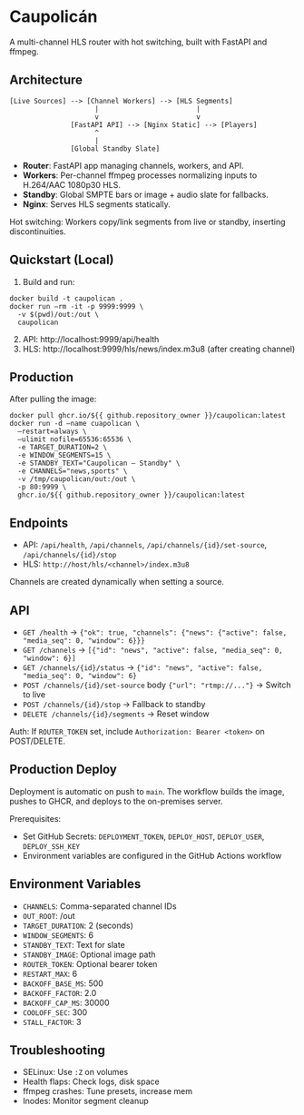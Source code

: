 # Caupolicán

A multi-channel HLS router with hot switching, built with FastAPI and ffmpeg.

## Architecture

```
[Live Sources] --> [Channel Workers] --> [HLS Segments]
                     |                        |
                     v                        v
               [FastAPI API] --> [Nginx Static] --> [Players]
                     ^
                     |
               [Global Standby Slate]
```

- **Router**: FastAPI app managing channels, workers, and API.
- **Workers**: Per-channel ffmpeg processes normalizing inputs to H.264/AAC 1080p30 HLS.
- **Standby**: Global SMPTE bars or image + audio slate for fallbacks.
- **Nginx**: Serves HLS segments statically.

Hot switching: Workers copy/link segments from live or standby, inserting discontinuities.

## Quickstart (Local)

1. Build and run:
```
docker build -t caupolican .
docker run –rm -it -p 9999:9999 \
  -v $(pwd)/out:/out \
  caupolican
```

2. API: http://localhost:9999/api/health
3. HLS: http://localhost:9999/hls/news/index.m3u8 (after creating channel)

## Production

After pulling the image:
```
docker pull ghcr.io/${{ github.repository_owner }}/caupolican:latest
docker run -d –name cuapolican \
  –restart=always \
  –ulimit nofile=65536:65536 \
  -e TARGET_DURATION=2 \
  -e WINDOW_SEGMENTS=15 \
  -e STANDBY_TEXT="Caupolican — Standby" \
  -e CHANNELS="news,sports" \
  -v /tmp/caupolican/out:/out \
  -p 80:9999 \
  ghcr.io/${{ github.repository_owner }}/caupolican:latest
```

## Endpoints

- API: `/api/health`, `/api/channels`, `/api/channels/{id}/set-source`, `/api/channels/{id}/stop`
- HLS: `http://host/hls/<channel>/index.m3u8`

Channels are created dynamically when setting a source.

## API

- `GET /health` → `{"ok": true, "channels": {"news": {"active": false, "media_seq": 0, "window": 6}}}`
- `GET /channels` → `[{"id": "news", "active": false, "media_seq": 0, "window": 6}]`
- `GET /channels/{id}/status` → `{"id": "news", "active": false, "media_seq": 0, "window": 6}`
- `POST /channels/{id}/set-source` body `{"url": "rtmp://..."}` → Switch to live
- `POST /channels/{id}/stop` → Fallback to standby
- `DELETE /channels/{id}/segments` → Reset window

Auth: If `ROUTER_TOKEN` set, include `Authorization: Bearer <token>` on POST/DELETE.

## Production Deploy

Deployment is automatic on push to `main`. The workflow builds the image, pushes to GHCR, and deploys to the on-premises server.

Prerequisites:
- Set GitHub Secrets: `DEPLOYMENT_TOKEN`, `DEPLOY_HOST`, `DEPLOY_USER`, `DEPLOY_SSH_KEY`
- Environment variables are configured in the GitHub Actions workflow

## Environment Variables

- `CHANNELS`: Comma-separated channel IDs
- `OUT_ROOT`: /out
- `TARGET_DURATION`: 2 (seconds)
- `WINDOW_SEGMENTS`: 6
- `STANDBY_TEXT`: Text for slate
- `STANDBY_IMAGE`: Optional image path
- `ROUTER_TOKEN`: Optional bearer token
- `RESTART_MAX`: 6
- `BACKOFF_BASE_MS`: 500
- `BACKOFF_FACTOR`: 2.0
- `BACKOFF_CAP_MS`: 30000
- `COOLOFF_SEC`: 300
- `STALL_FACTOR`: 3

## Troubleshooting

- SELinux: Use `:Z` on volumes
- Health flaps: Check logs, disk space
- ffmpeg crashes: Tune presets, increase mem
- Inodes: Monitor segment cleanup
